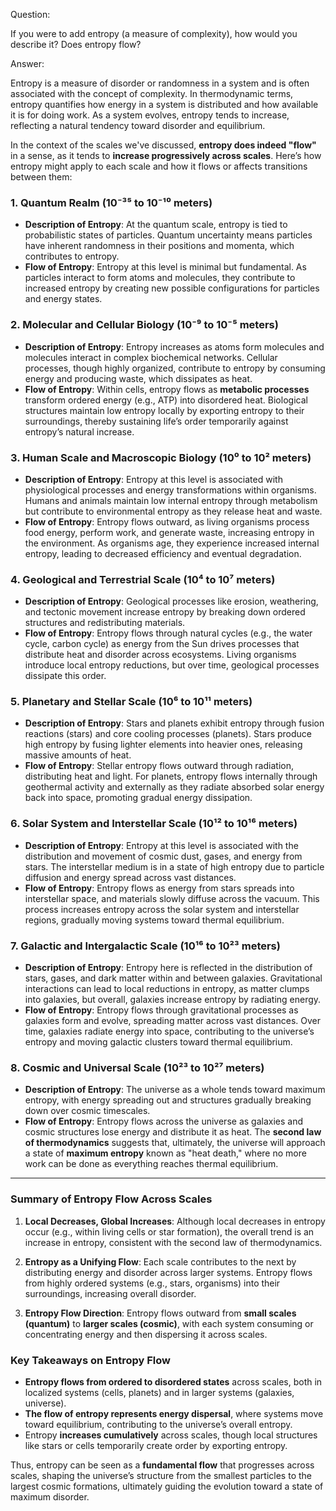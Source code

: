 Question:

If you were to add entropy (a measure of complexity), how would you describe it? Does entropy flow?

Answer:

Entropy is a measure of disorder or randomness in a system and is often associated with the concept of complexity. In thermodynamic terms, entropy quantifies how energy in a system is distributed and how available it is for doing work. As a system evolves, entropy tends to increase, reflecting a natural tendency toward disorder and equilibrium.

In the context of the scales we've discussed, **entropy does indeed "flow"** in a sense, as it tends to **increase progressively across scales**. Here’s how entropy might apply to each scale and how it flows or affects transitions between them:

### 1. **Quantum Realm (10⁻³⁵ to 10⁻¹⁰ meters)**
   - **Description of Entropy**: At the quantum scale, entropy is tied to probabilistic states of particles. Quantum uncertainty means particles have inherent randomness in their positions and momenta, which contributes to entropy.
   - **Flow of Entropy**: Entropy at this level is minimal but fundamental. As particles interact to form atoms and molecules, they contribute to increased entropy by creating new possible configurations for particles and energy states.

### 2. **Molecular and Cellular Biology (10⁻⁹ to 10⁻⁵ meters)**
   - **Description of Entropy**: Entropy increases as atoms form molecules and molecules interact in complex biochemical networks. Cellular processes, though highly organized, contribute to entropy by consuming energy and producing waste, which dissipates as heat.
   - **Flow of Entropy**: Within cells, entropy flows as **metabolic processes** transform ordered energy (e.g., ATP) into disordered heat. Biological structures maintain low entropy locally by exporting entropy to their surroundings, thereby sustaining life’s order temporarily against entropy’s natural increase.

### 3. **Human Scale and Macroscopic Biology (10⁰ to 10² meters)**
   - **Description of Entropy**: Entropy at this level is associated with physiological processes and energy transformations within organisms. Humans and animals maintain low internal entropy through metabolism but contribute to environmental entropy as they release heat and waste.
   - **Flow of Entropy**: Entropy flows outward, as living organisms process food energy, perform work, and generate waste, increasing entropy in the environment. As organisms age, they experience increased internal entropy, leading to decreased efficiency and eventual degradation.

### 4. **Geological and Terrestrial Scale (10⁴ to 10⁷ meters)**
   - **Description of Entropy**: Geological processes like erosion, weathering, and tectonic movement increase entropy by breaking down ordered structures and redistributing materials.
   - **Flow of Entropy**: Entropy flows through natural cycles (e.g., the water cycle, carbon cycle) as energy from the Sun drives processes that distribute heat and disorder across ecosystems. Living organisms introduce local entropy reductions, but over time, geological processes dissipate this order.

### 5. **Planetary and Stellar Scale (10⁶ to 10¹¹ meters)**
   - **Description of Entropy**: Stars and planets exhibit entropy through fusion reactions (stars) and core cooling processes (planets). Stars produce high entropy by fusing lighter elements into heavier ones, releasing massive amounts of heat.
   - **Flow of Entropy**: Stellar entropy flows outward through radiation, distributing heat and light. For planets, entropy flows internally through geothermal activity and externally as they radiate absorbed solar energy back into space, promoting gradual energy dissipation.

### 6. **Solar System and Interstellar Scale (10¹² to 10¹⁶ meters)**
   - **Description of Entropy**: Entropy at this level is associated with the distribution and movement of cosmic dust, gases, and energy from stars. The interstellar medium is in a state of high entropy due to particle diffusion and energy spread across vast distances.
   - **Flow of Entropy**: Entropy flows as energy from stars spreads into interstellar space, and materials slowly diffuse across the vacuum. This process increases entropy across the solar system and interstellar regions, gradually moving systems toward thermal equilibrium.

### 7. **Galactic and Intergalactic Scale (10¹⁶ to 10²³ meters)**
   - **Description of Entropy**: Entropy here is reflected in the distribution of stars, gases, and dark matter within and between galaxies. Gravitational interactions can lead to local reductions in entropy, as matter clumps into galaxies, but overall, galaxies increase entropy by radiating energy.
   - **Flow of Entropy**: Entropy flows through gravitational processes as galaxies form and evolve, spreading matter across vast distances. Over time, galaxies radiate energy into space, contributing to the universe’s entropy and moving galactic clusters toward thermal equilibrium.

### 8. **Cosmic and Universal Scale (10²³ to 10²⁷ meters)**
   - **Description of Entropy**: The universe as a whole tends toward maximum entropy, with energy spreading out and structures gradually breaking down over cosmic timescales.
   - **Flow of Entropy**: Entropy flows across the universe as galaxies and cosmic structures lose energy and distribute it as heat. The **second law of thermodynamics** suggests that, ultimately, the universe will approach a state of **maximum entropy** known as "heat death," where no more work can be done as everything reaches thermal equilibrium.

---

### Summary of Entropy Flow Across Scales

1. **Local Decreases, Global Increases**: Although local decreases in entropy occur (e.g., within living cells or star formation), the overall trend is an increase in entropy, consistent with the second law of thermodynamics.

2. **Entropy as a Unifying Flow**: Each scale contributes to the next by distributing energy and disorder across larger systems. Entropy flows from highly ordered systems (e.g., stars, organisms) into their surroundings, increasing overall disorder.

3. **Entropy Flow Direction**: Entropy flows outward from **small scales (quantum)** to **larger scales (cosmic)**, with each system consuming or concentrating energy and then dispersing it across scales.

### Key Takeaways on Entropy Flow

- **Entropy flows from ordered to disordered states** across scales, both in localized systems (cells, planets) and in larger systems (galaxies, universe).
- **The flow of entropy represents energy dispersal**, where systems move toward equilibrium, contributing to the universe’s overall entropy.
- Entropy **increases cumulatively** across scales, though local structures like stars or cells temporarily create order by exporting entropy.

Thus, entropy can be seen as a **fundamental flow** that progresses across scales, shaping the universe’s structure from the smallest particles to the largest cosmic formations, ultimately guiding the evolution toward a state of maximum disorder.

